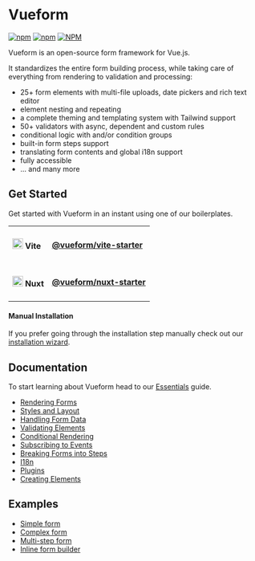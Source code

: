 # Vueform

<p>
  <a href="https://www.npmjs.com/package/@vueform/vueform" target="_blank"><img alt="npm" src="https://img.shields.io/npm/dt/@vueform/vueform?color=%2317c495"></a>
  <a href="https://www.npmjs.com/package/@vueform/vueform" target="_blank"><img alt="npm" src="https://img.shields.io/npm/v/@vueform/vueform?color=%2317c495"></a>
  <a href="https://github.com/vueform/vueform/blob/main/LICENSE"><img alt="NPM" src="https://img.shields.io/npm/l/%40vueform%2Fvueform?color=%2317c495"></a>
</p>

Vueform is an open-source form framework for Vue.js.

It standardizes the entire form building process, while taking care of everything from rendering to validation and processing:

- 25+ form elements with multi-file uploads, date pickers and rich text editor
- element nesting and repeating
- a complete theming and templating system with Tailwind support
- 50+ validators with async, dependent and custom rules
- conditional logic with and/or condition groups
- built-in form steps support
- translating form contents and global i18n support
- fully accessible
- ... and many more

## Get Started

Get started with Vueform in an instant using one of our boilerplates.

<table>
  <tbody>
    <tr>
      <td>
        <h4><img src="https://raw.githubusercontent.com/vueform/vueform/1.3.3/assets/icon-vite.svg" height="21" /> Vite<br/></h4>
      </td>
      <td>
         <h4><a href="https://github.com/vueform/vite-starter">@vueform/vite-starter</a></h4>
      </td>
    </tr>
    <tr>
      <td>
        <h4><img src="https://raw.githubusercontent.com/vueform/vueform/1.3.3/assets/icon-nuxt.svg" height="21" /> Nuxt<br/></h4>
      </td>
      <td>
         <h4><a href="https://github.com/vueform/nuxt-starter">@vueform/nuxt-starter</a></h4>
      </td>
    </tr>
  </tbody>
</table>

#### Manual Installation

If you prefer going through the installation step manually check out our [installation wizard](https://vueform.com/docs/installation).

## Documentation

To start learning about Vueform head to our [Essentials](https://vueform.com/docs/rendering-forms) guide.

- [Rendering Forms](https://vueform.com/docs/rendering-forms)
- [Styles and Layout](https://vueform.com/docs/styles-and-layout)
- [Handling Form Data](https://vueform.com/docs/handling-form-data)
- [Validating Elements](https://vueform.com/docs/validating-elements)
- [Conditional Rendering](https://vueform.com/docs/conditional-rendering)
- [Subscribing to Events](https://vueform.com/docs/subscribing-to-events)
- [Breaking Forms into Steps](https://vueform.com/docs/breaking-forms-into-steps)
- [I18n](https://vueform.com/docs/i18n)
- [Plugins](https://vueform.com/docs/plugins)
- [Creating Elements](https://vueform.com/docs/creating-elements)

## Examples

- [Simple form](https://vueform.com/examples/basics/simple-form)
- [Complex form](https://vueform.com/examples/basics/complex-form)
- [Multi-step form](https://vueform.com/examples/basics/multi-step-form)
- [Inline form builder](https://vueform.com/examples/basics/form-builder)